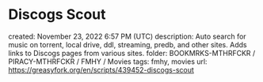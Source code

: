 # Discogs Scout

created: November 23, 2022 6:57 PM (UTC)
description: Auto search for music on torrent, local drive, ddl, streaming, predb, and other sites. Adds links to Discogs pages from various sites.
folder: BOOKMRKS-MTHRFCKR / PIRACY-MTHRFCKR / FMHY / Movies
tags: fmhy, movies
url: https://greasyfork.org/en/scripts/439452-discogs-scout